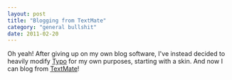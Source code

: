 ```yaml
---
layout: post
title: "Blogging from TextMate"
category: "general bullshit"
date: 2011-02-20
---
```


Oh yeah! After giving up on my own blog software, I've instead decided to heavily modify [Typo](http://typosphere.org/) for my own purposes, starting with a skin. And now I can blog from [TextMate](http://macromates.com)!